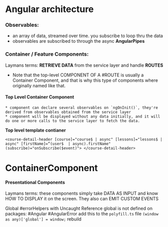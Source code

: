 
# Angular architecture


### Observables:
   * an array of data, streamed over time. you subscribe to loop thru the data 
   * observables are subscribed to through the async **AngularPipes** 
   
### Container / Feature Components:

Laymans terms: **RETRIEVE DATA** from the service layer and handle **ROUTES**
   * Note that the top-level COMPONENT OF A #ROUTE is usually a Container Component, and that is why this type of components where originally named like that.

#### Top Level Container Component
	* component can declare several observables on `ngOnInit()`, they're derived from observables obtained from the service layer
	* component will be displayed without any data initially, and it will do one or more calls to the service layer to fetch the data.
	
 **Top level template contianer**
 
``
<course-detail-header [course]="course$ | async" [lessons]="lessons$ | async"
[firstName]=“(user$  | async).firstName" (subscribe)="onSubscribe($event)">
</course-detail-header>
``

# ContainerComponent

#### Presentational Components
Laymans terms: these components simply take DATA AS INPUT and know HOW TO DISPLAY it on the screen. They also can EMIT CUSTOM EVENTS



Global #errorHelpers with Uncaught Reference global is not defined on packages: #Angular #AngularError
add this to the `polyfill.ts` file
`(window as any)['global'] = window;`
rebuild
